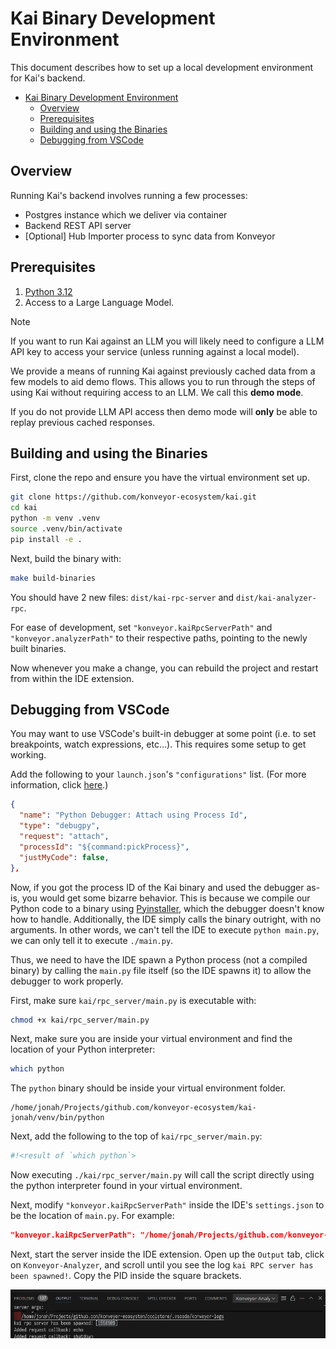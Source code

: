 # Kai Binary Development Environment

This document describes how to set up a local development environment for Kai's
backend.

- [Kai Binary Development Environment](#kai-binary-development-environment)
  - [Overview](#overview)
  - [Prerequisites](#prerequisites)
  - [Building and using the Binaries](#building-and-using-the-binaries)
  - [Debugging from VSCode](#debugging-from-vscode)

## Overview

Running Kai's backend involves running a few processes:

- Postgres instance which we deliver via container
- Backend REST API server
- [Optional] Hub Importer process to sync data from Konveyor

## Prerequisites

1. [Python 3.12](https://www.python.org/downloads/)
2. Access to a Large Language Model.

> [!NOTE]
>
> If you want to run Kai against an LLM you will likely need to configure a LLM
> API key to access your service (unless running against a local model).
>
> We provide a means of running Kai against previously cached data from a few
> models to aid demo flows. This allows you to run through the steps of using
> Kai without requiring access to an LLM. We call this **demo mode**.
>
> If you do not provide LLM API access then demo mode will **only** be able to
> replay previous cached responses.

## Building and using the Binaries

First, clone the repo and ensure you have the virtual environment set up.

```sh
git clone https://github.com/konveyor-ecosystem/kai.git
cd kai
python -m venv .venv
source .venv/bin/activate
pip install -e .
```

Next, build the binary with:

```sh
make build-binaries
```

You should have 2 new files: `dist/kai-rpc-server` and `dist/kai-analyzer-rpc`.

For ease of development, set `"konveyor.kaiRpcServerPath"` and
`"konveyor.analyzerPath"` to their respective paths, pointing to the newly built
binaries.

Now whenever you make a change, you can rebuild the project and
restart from within the IDE extension.

<!--

NOTE(@JonahSussman): We should add this back once the solution server exists.

Next, open a new terminal and run the Postgres container via podman:

```sh
make run-postgres
```

Finally, return to your previous terminal and run the Kai server:

```sh
make run-server
```

> [!NOTE]
>
> If you want to run with cached LLM responses run with:
> `KAI__DEMO_MODE=true make run-server`. The `KAI__DEMO_MODE` option will cache
> responses and play them back on subsequent runs.
>
> If you want to run with debug information, set the environment variable with:
> `KAI__LOG_LEVEL=debug make run-server`.

On your first run, there will be no solved examples in the database. You can
load some sample data to get started. Open a new terminal and run:

```sh
source env/bin/activate
pushd samples
./fetch_apps.py
popd
make load-data
```

This operation should complete in ~1-2 minutes.

-->

## Debugging from VSCode

You may want to use VSCode's built-in debugger at some point (i.e. to set
breakpoints, watch expressions, etc...). This requires some setup to get
working.

Add the following to your `launch.json`'s `"configurations"` list. (For more
information, click [here](https://go.microsoft.com/fwlink/?linkid=830387).)

```json
{
  "name": "Python Debugger: Attach using Process Id",
  "type": "debugpy",
  "request": "attach",
  "processId": "${command:pickProcess}",
  "justMyCode": false,
},
```

Now, if you got the process ID of the Kai binary and used the debugger as-is,
you would get some bizarre behavior. This is because we compile our Python
code to a binary using [Pyinstaller](https://pyinstaller.org/en/stable/), which
the debugger doesn't know how to handle. Additionally, the IDE simply calls the
binary outright, with no arguments. In other words, we can't tell the IDE to
execute `python main.py`, we can only tell it to execute `./main.py`.

Thus, we need to have the IDE spawn a Python process (not a compiled binary) by
calling the `main.py` file itself (so the IDE spawns it) to allow the debugger to
work properly.

First, make sure `kai/rpc_server/main.py` is executable with:

```sh
chmod +x kai/rpc_server/main.py
```

Next, make sure you are inside your virtual environment and find the location of
your Python interpreter:

```sh
which python
```

The `python` binary should be inside your virtual environment folder.

```
/home/jonah/Projects/github.com/konveyor-ecosystem/kai-jonah/venv/bin/python
```

Next, add the following to the top of `kai/rpc_server/main.py`:

```python
#!<result of `which python`>
```

Now executing `./kai/rpc_server/main.py` will call the script directly using the
python interpreter found in your virtual environment.

Next, modify `"konveyor.kaiRpcServerPath"` inside the IDE's `settings.json` to
be the location of `main.py`. For example:

```json
"konveyor.kaiRpcServerPath": "/home/jonah/Projects/github.com/konveyor-ecosystem/kai-jonah/kai/rpc_server/main.py",
```

Next, start the server inside the IDE extension. Open up the `Output` tab, click
on `Konveyor-Analyzer`, and scroll until you see the log `kai RPC server has been
spawned!`. Copy the PID inside the square brackets.

![](images/kai-rpc-server-has-been-spawned.png)
